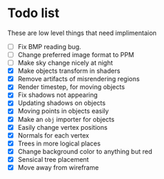 Todo list
=========

These are low level things that need implimentaion

- [ ] Fix BMP reading bug.
- [ ] Change preferred image format to PPM
- [ ] Make sky change nicely at night
- [x] Make objects transform in shaders
- [x] Remove artifacts of misrendering regions
- [x] Render timestep, for moving objects
- [x] Fix shadows not appearing
- [x] Updating shadows on objects
- [x] Moving points in objects easily
- [x] Make an `obj` importer for objects
- [x] Easily change vertex positions
- [x] Normals for each vertex
- [x] Trees in more logical places
- [x] Change background color to anything but red
- [x] Sensical tree placement
- [x] Move away from wireframe
